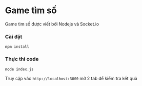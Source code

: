 Game tìm số
============================
Game tìm số được viết bởi Nodejs và Socket.io

### Cài đặt 

```
npm install
```
### Thực thi code

```
node index.js
```

Truy cập vào `http://localhost:3000` mở 2 tab để kiểm tra kết quả
